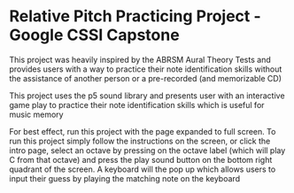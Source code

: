 # Relative Pitch Practicing Project - Google CSSI Capstone

This project was heavily inspired by the ABRSM Aural Theory Tests and provides users with a way to practice their note identification skills without the assistance of another person or a pre-recorded (and memorizable CD)

This project uses the p5 sound library and presents user with an interactive game play to practice their note identification skills which is useful for music memory

For best effect, run this project with the page expanded to full screen. To run this project simply follow the instructions on the screen, or click the intro page, select an octave by pressing on the octave label (which will play C from that octave) and press the play sound button on the bottom right quadrant of the screen. A keyboard will the pop up which allows users to input their guess by playing the matching note on the keyboard
